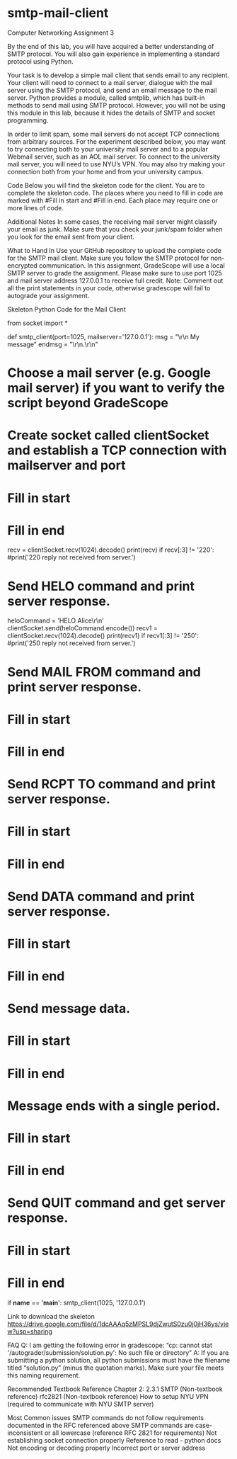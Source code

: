 # smtp-mail-client

Computer Networking Assignment 3

By the end of this lab, you will have acquired a better understanding of SMTP protocol. You will also gain experience in implementing a standard protocol using Python.


Your task is to develop a simple mail client that sends email to any recipient. Your client will need to connect to a mail server, dialogue with the mail server using the SMTP protocol, and send an email message to the mail server. Python provides a module, called smtplib, which has built-in methods to send mail using SMTP protocol. However, you will not be using this module in this lab, because it hides the details of SMTP and socket programming. 

In order to limit spam, some mail servers do not accept TCP connections from arbitrary sources. For the experiment described below, you may want to try connecting both to your university mail server and to a popular Webmail server, such as an AOL mail server. To connect to the university mail server, you will need to use NYU’s VPN. You may also try making your connection both from your home and from your university campus.

Code
Below you will find the skeleton code for the client. You are to complete the skeleton code. The places where you need to fill in code are marked with #Fill in start and #Fill in end. Each place may require one or more lines of code. 

Additional Notes
In some cases, the receiving mail server might classify your email as junk. Make sure that you check your junk/spam folder when you look for the email sent from your client.

What to Hand In
Use your GitHub repository to upload the complete code for the SMTP mail client. Make sure you follow the SMTP protocol for non-encrypted communication. In this assignment, GradeScope will use a local SMTP server to grade the assignment. Please make sure to use port 1025 and mail server address 127.0.0.1 to receive full credit.
Note: Comment out all the print statements in your code, otherwise gradescope will fail to autograde your assignment.





Skeleton Python Code for the Mail Client

from socket import *


def smtp_client(port=1025, mailserver='127.0.0.1'):
   msg = "\r\n My message"
   endmsg = "\r\n.\r\n"

   # Choose a mail server (e.g. Google mail server) if you want to verify the script beyond GradeScope

   # Create socket called clientSocket and establish a TCP connection with mailserver and port

   # Fill in start
   # Fill in end

   recv = clientSocket.recv(1024).decode()
   print(recv)
   if recv[:3] != '220':
       #print('220 reply not received from server.')

   # Send HELO command and print server response.
   heloCommand = 'HELO Alice\r\n'
   clientSocket.send(heloCommand.encode())
   recv1 = clientSocket.recv(1024).decode()
   print(recv1)
   if recv1[:3] != '250':
       #print('250 reply not received from server.')

   # Send MAIL FROM command and print server response.
   # Fill in start
   # Fill in end

   # Send RCPT TO command and print server response.
   # Fill in start
   # Fill in end

   # Send DATA command and print server response.
   # Fill in start
   # Fill in end

   # Send message data.
   # Fill in start
   # Fill in end

   # Message ends with a single period.
   # Fill in start
   # Fill in end

   # Send QUIT command and get server response.
   # Fill in start
   # Fill in end


if __name__ == '__main__':
   smtp_client(1025, '127.0.0.1')

Link to download the skeleton
https://drive.google.com/file/d/1dcAAAq5zMPSL9djZwutS0zu0j0jH36ys/view?usp=sharing





FAQ
Q: I am getting the following error in gradescope: 
“cp: cannot stat '/autograder/submission/solution.py': No such file or directory”
A: If you are submitting a python solution, all python submissions must have the filename titled “solution.py” (minus the quotation marks). Make sure your file meets this naming requirement.

Recommended Textbook Reference
Chapter 2: 2.3.1 SMTP
(Non-textbook reference) rfc2821
(Non-textbook reference) How to setup NYU VPN (required to communicate with NYU SMTP server)

Most Common issues
SMTP commands do not follow requirements documented in the RFC referenced above
SMTP commands are case-inconsistent or all lowercase (reference RFC 2821 for requirements)
Not establishing socket connection properly
Reference to read - python docs
Not encoding or decoding properly
Incorrect port or server address
